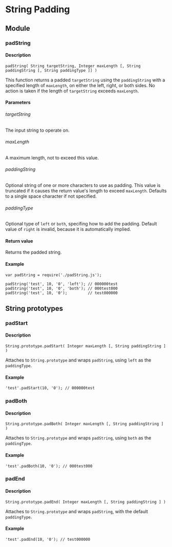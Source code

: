 # String Padding
## Module
### padString
#### Description
```
padString( String targetString, Integer maxLength [, String paddingString [, String paddingType ]] )
```
This function returns a padded `targetString` using the `paddingString` with a specified length of `maxLength`, on either the left, right, or both sides. No action is taken if the length of `targetString` exceeds `maxLength`.

#### Parameters
###### targetString
The input string to operate on.

###### maxLength
A maximum length, not to exceed this value.

###### paddingString
Optional string of one or more characters to use as padding. This value is truncated if it causes the return value's length to exceed `maxLength`. Defaults to a single space character if not specified.

###### paddingType
Optional type of `left` or `both`, specifing how to add the padding. Default value of `right` is invalid, because it is automatically implied.


#### Return value
Returns the padded string.

#### Example
```
var padString = require('./padString.js');

padString('test', 10, '0', 'left'); // 000000test
padString('test', 10, '0', 'both'); // 000test000
padString('test', 10, '0');         // test000000
```

## String prototypes
### padStart
#### Description
```
String.prototype.padStart( Integer maxLength [, String paddingString ] )
```
Attaches to `String.prototype` and wraps `padString`, using `left` as the `paddingType`.

#### Example
```
'test'.padStart(10, '0'); // 000000test
```

### padBoth
#### Description
```
String.prototype.padBoth( Integer maxLength [, String paddingString ] )
```
Attaches to `String.prototype` and wraps `padString`, using `both` as the `paddingType`.

#### Example
```
'test'.padBoth(10, '0'); // 000test000
```

### padEnd
#### Description
```
String.prototype.padEnd( Integer maxLength [, String paddingString ] )
```
Attaches to `String.prototype` and wraps `padString`, with the default `paddingType`.

#### Example
```
'test'.padEnd(10, '0'); // test000000
```
